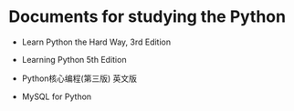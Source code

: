 # Documents for studying the Python

- Learn Python the Hard Way, 3rd Edition

- Learning Python 5th Edition

- Python核心编程(第三版) 英文版

- MySQL for Python